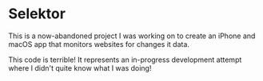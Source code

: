 # Selektor

This is a now-abandoned project I was working on to create an iPhone
and macOS app that monitors websites for changes it data.

This code is terrible! It represents an in-progress development attempt
where I didn't quite know what I was doing! 